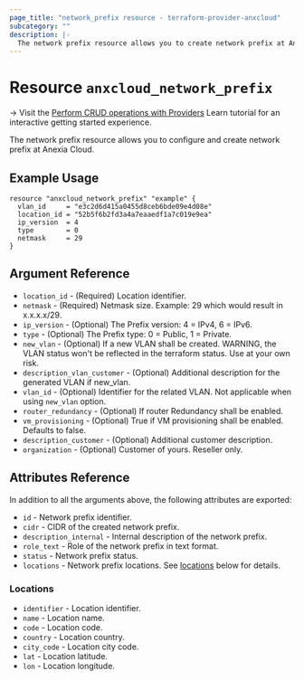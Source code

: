 ```yaml
---
page_title: "network_prefix resource - terraform-provider-anxcloud"
subcategory: ""
description: |-
  The network prefix resource allows you to create network prefix at Anexia Cloud.
---
```


# Resource `anxcloud_network_prefix`

-> Visit the [Perform CRUD operations with Providers](https://learn.hashicorp.com/tutorials/terraform/provider-use?in=terraform/providers&utm_source=WEBSITE&utm_medium=WEB_IO&utm_offer=ARTICLE_PAGE&utm_content=DOCS) Learn tutorial for an interactive getting started experience.

The network prefix resource allows you to configure and create network prefix at Anexia Cloud.

## Example Usage

```hcl
resource "anxcloud_network_prefix" "example" {
  vlan_id     = "e3c2d6d415a0455d8ceb6bde09e4d08e"
  location_id = "52b5f6b2fd3a4a7eaaedf1a7c019e9ea"
  ip_version  = 4
  type        = 0
  netmask     = 29
}
```

## Argument Reference

- `location_id` - (Required) Location identifier.
- `netmask` - (Required) Netmask size. Example: 29 which would result in x.x.x.x/29.
- `ip_version` - (Optional) The Prefix version: 4 = IPv4, 6 = IPv6.
- `type` - (Optional) The Prefix type: 0 = Public, 1 = Private.
- `new_vlan` - (Optional) If a new VLAN shall be created. WARNING, the VLAN status won't be reflected in the terraform status. Use at your own risk.
- `description_vlan_customer` - (Optional) Additional description for the generated VLAN if new_vlan.
- `vlan_id` - (Optional) Identifier for the related VLAN. Not applicable when using `new_vlan` option.
- `router_redundancy` - (Optional) If router Redundancy shall be enabled.
- `vm_provisioning` - (Optional) True if VM provisioning shall be enabled. Defaults to false.
- `description_customer` - (Optional) Additional customer description.
- `organization` - (Optional) Customer of yours. Reseller only.


## Attributes Reference

In addition to all the arguments above, the following attributes are exported:

- `id` - Network prefix identifier.
- `cidr` - CIDR of the created network prefix.
- `description_internal` - Internal description of the network prefix.
- `role_text` - Role of the network prefix in text format.
- `status` - Network prefix status.
- `locations` - Network prefix locations. See [locations](#locations) below for details.

### Locations

- `identifier` - Location identifier.
- `name` - Location name.
- `code` - Location code.
- `country` - Location country.
- `city_code` - Location city code.
- `lat` - Location latitude.
- `lon` - Location longitude.
